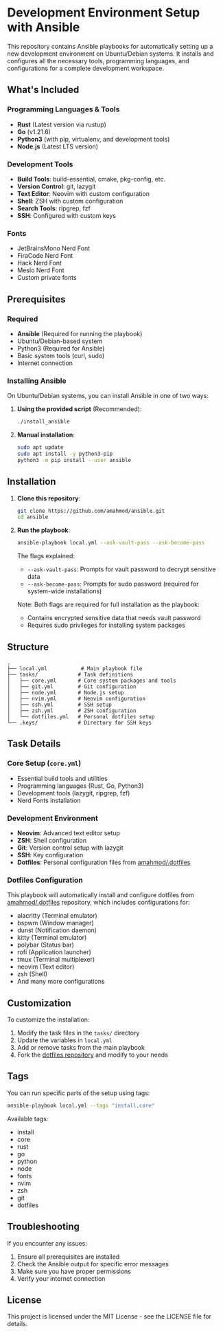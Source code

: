 # Development Environment Setup with Ansible

This repository contains Ansible playbooks for automatically setting up a new development environment on Ubuntu/Debian systems. It installs and configures all the necessary tools, programming languages, and configurations for a complete development workspace.

## What's Included

### Programming Languages & Tools

-   **Rust** (Latest version via rustup)
-   **Go** (v1.21.6)
-   **Python3** (with pip, virtualenv, and development tools)
-   **Node.js** (Latest LTS version)

### Development Tools

-   **Build Tools**: build-essential, cmake, pkg-config, etc.
-   **Version Control**: git, lazygit
-   **Text Editor**: Neovim with custom configuration
-   **Shell**: ZSH with custom configuration
-   **Search Tools**: ripgrep, fzf
-   **SSH**: Configured with custom keys

### Fonts

-   JetBrainsMono Nerd Font
-   FiraCode Nerd Font
-   Hack Nerd Font
-   Meslo Nerd Font
-   Custom private fonts

## Prerequisites

### Required

-   **Ansible** (Required for running the playbook)
-   Ubuntu/Debian-based system
-   Python3 (Required for Ansible)
-   Basic system tools (curl, sudo)
-   Internet connection

### Installing Ansible

On Ubuntu/Debian systems, you can install Ansible in one of two ways:

1. **Using the provided script** (Recommended):

    ```bash
    ./install_ansible
    ```

2. **Manual installation**:
    ```bash
    sudo apt update
    sudo apt install -y python3-pip
    python3 -m pip install --user ansible
    ```

## Installation

1. **Clone this repository**:

    ```bash
    git clone https://github.com/amahmod/ansible.git
    cd ansible
    ```

2. **Run the playbook**:

    ```bash
    ansible-playbook local.yml --ask-vault-pass --ask-become-pass
    ```

    The flags explained:

    - `--ask-vault-pass`: Prompts for vault password to decrypt sensitive data
    - `--ask-become-pass`: Prompts for sudo password (required for system-wide installations)

    Note: Both flags are required for full installation as the playbook:

    - Contains encrypted sensitive data that needs vault password
    - Requires sudo privileges for installing system packages

## Structure

```
.
├── local.yml           # Main playbook file
├── tasks/             # Task definitions
│   ├── core.yml       # Core system packages and tools
│   ├── git.yml        # Git configuration
│   ├── node.yml       # Node.js setup
│   ├── nvim.yml       # Neovim configuration
│   ├── ssh.yml        # SSH setup
│   ├── zsh.yml        # ZSH configuration
│   └── dotfiles.yml   # Personal dotfiles setup
└── .keys/             # Directory for SSH keys
```

## Task Details

### Core Setup (`core.yml`)

-   Essential build tools and utilities
-   Programming languages (Rust, Go, Python3)
-   Development tools (lazygit, ripgrep, fzf)
-   Nerd Fonts installation

### Development Environment

-   **Neovim**: Advanced text editor setup
-   **ZSH**: Shell configuration
-   **Git**: Version control setup with lazygit
-   **SSH**: Key configuration
-   **Dotfiles**: Personal configuration files from [amahmod/.dotfiles](https://github.com/amahmod/.dotfiles)

### Dotfiles Configuration

This playbook will automatically install and configure dotfiles from [amahmod/.dotfiles](https://github.com/amahmod/.dotfiles) repository, which includes configurations for:

-   alacritty (Terminal emulator)
-   bspwm (Window manager)
-   dunst (Notification daemon)
-   kitty (Terminal emulator)
-   polybar (Status bar)
-   rofi (Application launcher)
-   tmux (Terminal multiplexer)
-   neovim (Text editor)
-   zsh (Shell)
-   And many more configurations

## Customization

To customize the installation:

1. Modify the task files in the `tasks/` directory
2. Update the variables in `local.yml`
3. Add or remove tasks from the main playbook
4. Fork the [dotfiles repository](https://github.com/amahmod/.dotfiles) and modify to your needs

## Tags

You can run specific parts of the setup using tags:

```bash
ansible-playbook local.yml --tags "install,core"
```

Available tags:

-   install
-   core
-   rust
-   go
-   python
-   node
-   fonts
-   nvim
-   zsh
-   git
-   dotfiles

## Troubleshooting

If you encounter any issues:

1. Ensure all prerequisites are installed
2. Check the Ansible output for specific error messages
3. Make sure you have proper permissions
4. Verify your internet connection

## License

This project is licensed under the MIT License - see the LICENSE file for details.
